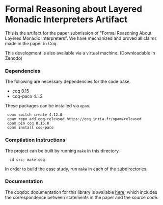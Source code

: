 # Formal Reasoning about Layered Monadic Interpreters Artifact

This is the artifact for the paper submission of "Formal Reasoning About Layered Monadic Interpreters".
We have mechanized and proved all claims made in the paper in Coq.

This development is also available via a virtual machine. (Downloadable in Zenodo)

### Dependencies

The following are necessary dependencies for the code base.

- coq 8.15
- coq-paco 4.1.2

These packages can be installed via `opam`.

```
 opam switch create 4.12.0
 opam repo add coq-released https://coq.inria.fr/opam/released
 opam pin coq 8.15.0
 opam install coq-paco
```

### Compilation Instructions

The project can be built by running `make` in this directory.
```
  cd src; make coq
```
In order to build the case study, run `make` in each of the subdirectories, 

### Documentation

The coqdoc documentation for this library is available [here](http://euisuny.github.io/icfp22-layered-monadic-interpreters/), which includes the correspondence between statements in the paper and the source code.
